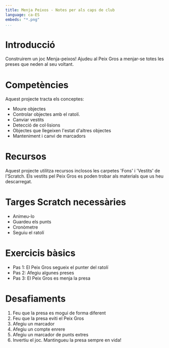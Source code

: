 ```yaml
---
title: Menja Peixos - Notes per als caps de club
language: ca-ES
embeds: "*.png"
...
```


# Introducció
Construirem un joc Menja-peixos! Ajudeu al Peix Gros a menjar-se totes les preses que neden al seu voltant.

# Competències
Aquest projecte tracta els conceptes:

* Moure objectes
* Controlar objectes amb el ratolí. 
* Canviar vestits
* Detecció de col·lisions 
* Objectes que llegeixen l'estat d'altres objectes 
* Manteniment i canvi de marcadors


# Recursos
Aquest projecte utilitza recursos inclosos les carpetes 'Fons' i 'Vestits' de l'Scratch. Els vestits pel Peix Gros es poden trobar als materials que us heu descarregat.

# Targes Scratch necessàries
* Animeu-lo
* Guardeu els punts
* Cronòmetre
* Seguiu el ratolí

# Exercicis bàsics
* Pas 1: El Peix Gros segueix el punter del ratolí
* Pas 2: Afegiu algunes preses
* Pas 3: El Peix Gros es menja la presa

# Desafiaments
1. Feu que la presa es mogui de forma diferent
2. Feu que la presa eviti el Peix Gros
3. Afegiu un marcador
4. Afegiu un compte enrere 
5. Afegiu un marcador de punts extres
6. Invertiu el joc. Mantingueu la presa sempre en vida!


